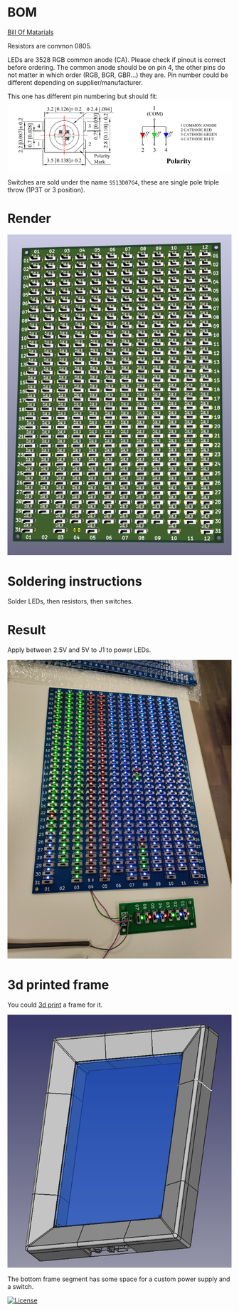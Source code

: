 # BOM

[Bill Of Matarials](/bom/ibom.html)

Resistors are common 0805.

LEDs are 3528 RGB common anode (CA). Please check if pinout is correct before ordering. The common anode should be on pin 4, the other pins do not matter in which order (RGB, BGR, GBR...) they are. Pin number could be different depending on supplier/manufacturer.

This one has different pin numbering but should fit:
![](led_rgba%20pinout.png)

Switches are sold under the name `SS13D07G4`, these are single pole triple throw (1P3T or 3 position).

# Render

![](Motivational%20Board%20-%20Render.png)

# Soldering instructions

Solder LEDs, then resistors, then switches.

# Result

Apply between 2.5V and 5V to J1 to power LEDs.

![](Motivational%20Board.jpg)

# 3d printed frame

You could [3d print](/frame/) a frame for it.

![](/frame/frame-render.png)

The bottom frame segment has some space for a custom power supply and a switch.

[![License](https://img.shields.io/badge/License-Apache%202.0-blue.svg)](https://opensource.org/licenses/Apache-2.0)